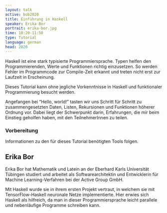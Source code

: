 ```yaml
---
layout: talk
active: bob2020
title: Einführung in Haskell
speaker: Erika Bor
portrait: erika-bor.jpg
time: 10:20-11:50
type: Tutorial
language: german
head: 2020
---
```


Haskell ist eine stark typisierte Programmiersprache. Typen helfen den
Programmierenden, Werte und Funktionen richtig einzusetzen. So werden
Fehler im Programmcode zur Compile-Zeit erkannt und treten nicht erst
zur Laufzeit in Erscheinung.

Dieses Tutorial kann ohne jegliche Vorkenntnisse in Haskell und
funktionaler Programmierung besucht werden.

Angefangen bei “Hello, world!” tasten wir uns Schritt für Schritt zu
zusammengesetzten Daten, Listen, Rekursionen und Funktionen höherer
Ordnung vor. Dabei liegt der Schwerpunkt darin, Erfahrungen, die mir
beim Einstieg geholfen haben, mit den TeilnehmerInnen zu teilen.

### Vorbereitung
Informationen zu den für dieses Tutorial benötigten Tools folgen.


## Erika Bor

Erika Bor hat Mathematik und Latein an der Eberhard Karls Universität
Tübingen studiert und arbeitet als Softwarearchitektin und
Entwicklerin für Machine Learning-Verfahren bei der Active Group GmbH.

Mit Haskell wurde sie in ihrem ersten Projekt vertraut, in welchem sie
mit TensorFlow-Haskell neuronale Netze implementierte. Hier erwies
sich Haskell als hilfreich, da man in dieser Programmiersprache leicht
parallele und nebenläufige Programme schreiben kann.
